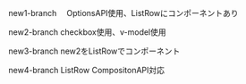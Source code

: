 new1-branch 　OptionsAPI使用、ListRowにコンポーネントあり　　

new2-branch  checkbox使用、v-model使用　　

new3-branch  new2をListRowでコンポーネント　　

new4-branch  ListRow CompositonAPI対応


